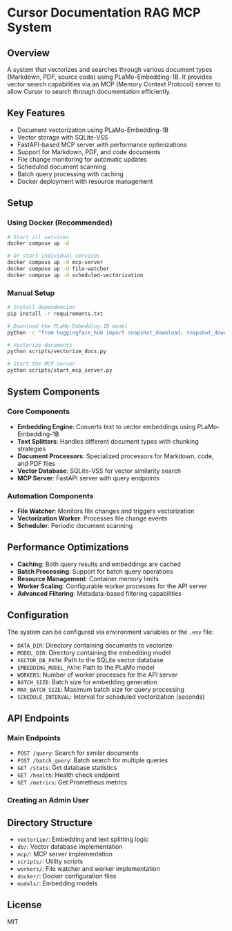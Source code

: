 # Cursor Documentation RAG MCP System

## Overview

A system that vectorizes and searches through various document types (Markdown, PDF, source code) using PLaMo-Embedding-1B. It provides vector search capabilities via an MCP (Memory Context Protocol) server to allow Cursor to search through documentation efficiently.

## Key Features

- Document vectorization using PLaMo-Embedding-1B
- Vector storage with SQLite-VSS
- FastAPI-based MCP server with performance optimizations
- Support for Markdown, PDF, and code documents
- File change monitoring for automatic updates
- Scheduled document scanning
- Batch query processing with caching
- Docker deployment with resource management

## Setup

### Using Docker (Recommended)

```bash
# Start all services
docker compose up -d

# Or start individual services
docker compose up -d mcp-server
docker compose up -d file-watcher
docker compose up -d scheduled-vectorization
```

### Manual Setup

```bash
# Install dependencies
pip install -r requirements.txt

# Download the PLaMo-Embedding-1B model
python -c "from huggingface_hub import snapshot_download; snapshot_download(repo_id='pfnet/plamo-embedding-1b', local_dir='models/plamo-embedding-1b')"

# Vectorize documents
python scripts/vectorize_docs.py

# Start the MCP server
python scripts/start_mcp_server.py
```

## System Components

### Core Components

- **Embedding Engine**: Converts text to vector embeddings using PLaMo-Embedding-1B
- **Text Splitters**: Handles different document types with chunking strategies
- **Document Processors**: Specialized processors for Markdown, code, and PDF files
- **Vector Database**: SQLite-VSS for vector similarity search
- **MCP Server**: FastAPI server with query endpoints

### Automation Components

- **File Watcher**: Monitors file changes and triggers vectorization
- **Vectorization Worker**: Processes file change events
- **Scheduler**: Periodic document scanning

## Performance Optimizations

- **Caching**: Both query results and embeddings are cached
- **Batch Processing**: Support for batch query operations
- **Resource Management**: Container memory limits
- **Worker Scaling**: Configurable worker processes for the API server
- **Advanced Filtering**: Metadata-based filtering capabilities

## Configuration

The system can be configured via environment variables or the `.env` file:

- `DATA_DIR`: Directory containing documents to vectorize
- `MODEL_DIR`: Directory containing the embedding model
- `VECTOR_DB_PATH`: Path to the SQLite vector database
- `EMBEDDING_MODEL_PATH`: Path to the PLaMo model
- `WORKERS`: Number of worker processes for the API server
- `BATCH_SIZE`: Batch size for embedding generation
- `MAX_BATCH_SIZE`: Maximum batch size for query processing
- `SCHEDULE_INTERVAL`: Interval for scheduled vectorization (seconds)

## API Endpoints

### Main Endpoints

- `POST /query`: Search for similar documents
- `POST /batch_query`: Batch search for multiple queries
- `GET /stats`: Get database statistics
- `GET /health`: Health check endpoint
- `GET /metrics`: Get Prometheus metrics

### Creating an Admin User

## Directory Structure

- `vectorize/`: Embedding and text splitting logic
- `db/`: Vector database implementation
- `mcp/`: MCP server implementation
- `scripts/`: Utility scripts
- `workers/`: File watcher and worker implementation
- `docker/`: Docker configuration files
- `models/`: Embedding models

## License

MIT
